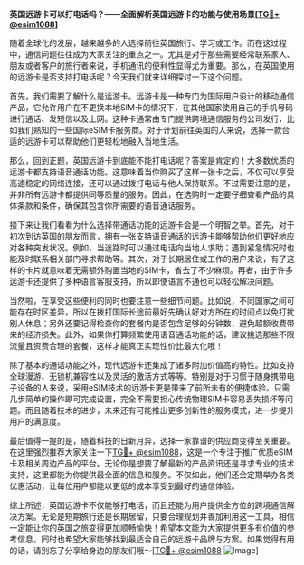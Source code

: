 **英国远游卡可以打电话吗？——全面解析英国远游卡的功能与使用场景[[TG💪+ @esim1088](https://t.me/s/esim1088)]**

随着全球化的发展，越来越多的人选择前往英国旅行、学习或工作。而在这过程中，通信问题往往成为大家关注的重点之一。尤其是对于那些需要经常联系家人、朋友或者客户的旅行者来说，手机通讯的便利性显得尤为重要。那么，在英国使用的远游卡是否支持打电话呢？今天我们就来详细探讨一下这个问题。

首先，我们需要了解什么是远游卡。远游卡是一种专门为国际用户设计的移动通信产品，它允许用户在不更换本地SIM卡的情况下，在其他国家使用自己的手机号码进行通话、发短信以及上网。这种卡通常由专门提供跨境通信服务的公司发行，比如我们熟知的一些国际eSIM卡服务商。对于计划前往英国的人来说，选择一款合适的远游卡可以帮助他们更轻松地融入当地生活。

那么，回到正题，英国远游卡到底能不能打电话呢？答案是肯定的！大多数优质的远游卡都支持语音通话功能。这意味着当你购买了这样一张卡之后，不仅可以享受高速稳定的网络连接，还可以通过拨打电话与他人保持联系。不过需要注意的是，并非所有远游卡都提供同等质量的服务。因此，在选购时一定要仔细查看产品的具体条款和条件，确保其包含你所需要的语音通话服务。

接下来让我们看看为什么选择带通话功能的远游卡会是一个明智之举。首先，对于初次到访英国的朋友而言，拥有一张支持语音通话的远游卡能够帮助他们更好地应对各种突发状况。例如，当迷路时可以通过电话向当地人求助；遇到紧急情况时也能及时联系相关部门寻求帮助等。其次，对于长期居住或工作的用户来说，有了这样的卡片就意味着无需额外购置当地的SIM卡，省去了不少麻烦。再者，由于许多远游卡还提供了多种语言客服支持，所以即使语言不通也可以轻松解决问题。

当然啦，在享受这些便利的同时也要注意一些细节问题。比如说，不同国家之间可能存在时区差异，所以在拨打国际长途前最好先确认好对方所在的时间点以免打扰别人休息；另外还要记得检查你的套餐内是否包含足够的分钟数，避免超额收费带来的经济损失。此外，如果你打算频繁使用语音通话功能的话，建议挑选那些不限流量且资费合理的套餐，这样才能真正实现性价比最大化哦！

除了基本的通话功能之外，现代远游卡还集成了诸多附加价值高的特性。比如支持全球漫游、无锁机兼容性以及灵活的激活方式等等。特别是对于习惯于随身携带电子设备的人来说，采用eSIM技术的远游卡更是带来了前所未有的便捷体验。只需几步简单的操作即可完成设置，完全不需要担心传统物理SIM卡容易丢失损坏等问题。而且随着技术的进步，未来还有可能推出更多创新性的服务模式，进一步提升用户的满意度。

最后值得一提的是，随着科技的日新月异，选择一家靠谱的供应商变得至关重要。在这里强烈推荐大家关注一下[TG💪+ @esim1088](https://t.me/s/esim1088)，这是一个专注于推广优质eSIM卡及相关周边产品的平台。无论你是想要了解最新的产品资讯还是寻求专业的技术支持，这里都能为你提供最全面的信息和服务。不仅如此，他们还会定期举办各类优惠活动，让每位用户都能以更低的成本享受到最好的通信体验。

综上所述，英国远游卡不仅能够打电话，而且还能为用户提供全方位的跨境通信解决方案。无论是短期旅行还是长期居留，只要合理规划并善加利用这一工具，相信一定能让你的英国之旅变得更加顺畅愉快！希望本文能为大家提供更多有价值的参考信息，同时也希望大家能够找到最适合自己的远游卡品牌与方案。如果觉得有用的话，请别忘了分享给身边的朋友们哦～[[TG💪+ @esim1088](https://t.me/s/esim1088) ![Image](https://i.postimg.cc/4NQfJmqS/Snipaste-2025-05-13-00-14-12.png)]